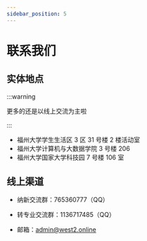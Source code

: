 ```yaml
---
sidebar_position: 5
---
```


# 联系我们

## 实体地点

:::warning

更多的还是以线上交流为主啦

:::

- 福州大学学生生活区 3 区 31 号楼 2 楼活动室
- 福州大学计算机与大数据学院 3 号楼 206
- 福州大学国家大学科技园 7 号楼 106 室

## 线上渠道

- 纳新交流群：765360777（QQ）
- 转专业交流群：1136717485（QQ）

- 邮箱：[admin@west2.online](mailto:admin@west2.online)
